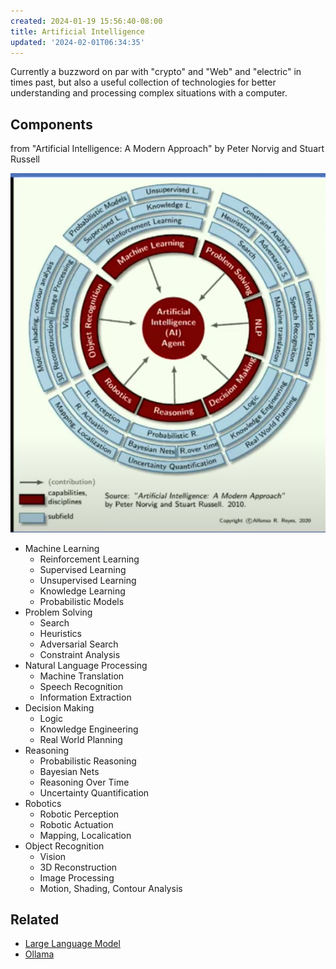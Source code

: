 ```yaml
---
created: 2024-01-19 15:56:40-08:00
title: Artificial Intelligence
updated: '2024-02-01T06:34:35'
---
```


Currently a buzzword on par with "crypto" and "Web" and "electric" in times past, but also a useful collection of technologies for better understanding and processing complex situations with a computer.

## Components

from "Artificial Intelligence: A Modern Approach" by Peter Norvig and Stuart Russell

![Pasted image 20240130202852.png](../attachments/Pasted%20image%2020240130202852.png)

* Machine Learning
  * Reinforcement Learning
  * Supervised Learning
  * Unsupervised Learning
  * Knowledge Learning
  * Probabilistic Models
* Problem Solving
  * Search
  * Heuristics
  * Adversarial Search
  * Constraint Analysis
* Natural Language Processing
  * Machine Translation
  * Speech Recognition
  * Information Extraction
* Decision Making
  * Logic
  * Knowledge Engineering
  * Real World Planning
* Reasoning
  * Probabilistic Reasoning
  * Bayesian Nets
  * Reasoning Over Time
  * Uncertainty Quantification
* Robotics
  * Robotic Perception
  * Robotic Actuation
  * Mapping, Localication
* Object Recognition
  * Vision
  * 3D Reconstruction
  * Image Processing
  * Motion, Shading, Contour Analysis

## Related

* [Large Language Model](Large%20Language%20Model.md)
* [Ollama](Ollama.md)